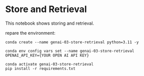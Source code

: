# Store and Retrieval

This notebook shows storing and retrieval.

repare the environment:
```
conda create --name genai-03-store-retrieval python=3.11 -y

conda env config vars set --name genai-03-store-retrieval OPENAI_API_KEY={YOUR OPEN AI API KEY}

conda activate genai-03-store-retrieval
pip install -r requirements.txt
```
